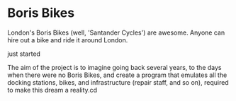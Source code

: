 # Boris Bikes
London's Boris Bikes (well, 'Santander Cycles') are awesome. Anyone can hire out a bike and ride it around London.

just started

The aim of the project is to imagine going back several years, to the days when there were no Boris Bikes, and create a program that emulates all the docking stations, bikes, and infrastructure (repair staff, and so on), required to make this dream a reality.cd